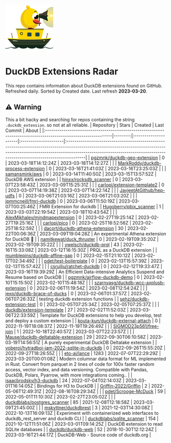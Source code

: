 ![DuckDB Extensions Radar](/img/duckdb_extension_radar.png?raw=true)
# DuckDB Extensions Radar

This repo contains information about DuckDB extensions found on GitHub. Refreshed daily. Sorted by Created date. 
 Last refresh **2023-03-20**.
## ⚠️ Warning
 This a bit hacky and searching for repos containing the string `.duckdb_extension`. so not at all reliable.
| Repository                                                                                                    |   Stars | Created              | Last Commit          | About                                                                                                                                                                                                                                              |
|:--------------------------------------------------------------------------------------------------------------|--------:|:---------------------|:---------------------|:---------------------------------------------------------------------------------------------------------------------------------------------------------------------------------------------------------------------------------------------------|
| [pgzmnk/duckdb-geo-extension](https://github.com/pgzmnk/duckdb-geo-extension)                                 |       0 | 2023-03-18T14:12:24Z | 2023-03-18T14:12:27Z |                                                                                                                                                                                                                                                    |
| [MarkRoddy/duckdb-process-extension](https://github.com/MarkRoddy/duckdb-process-extension)                   |       0 | 2023-03-16T21:41:03Z | 2023-03-16T23:25:03Z |                                                                                                                                                                                                                                                    |
| [samansmink/aws](https://github.com/samansmink/aws)                                                           |       0 | 2023-03-14T11:40:50Z | 2023-03-15T13:57:52Z | DuckDB AWS extension                                                                                                                                                                                                                               |
| [hinxx/rocksdb_scanner](https://github.com/hinxx/rocksdb_scanner)                                             |       0 | 2023-03-07T23:58:43Z | 2023-03-09T15:25:31Z |                                                                                                                                                                                                                                                    |
| [carlopi/extension-template2](https://github.com/carlopi/extension-template2)                                 |       0 | 2023-03-07T14:19:38Z | 2023-03-07T14:22:14Z |                                                                                                                                                                                                                                                    |
| [JayjeetAtGithub/hep-udfs](https://github.com/JayjeetAtGithub/hep-udfs)                                       |       0 | 2023-03-06T21:03:16Z | 2023-03-06T21:03:20Z |                                                                                                                                                                                                                                                    |
| [jpmmcneill/fmri-duckdb](https://github.com/jpmmcneill/fmri-duckdb)                                           |       0 | 2023-03-06T11:50:19Z | 2023-03-07T00:25:46Z | FMRI Extension for duckdb                                                                                                                                                                                                                          |
| [Hugoberry/pbix_scanner](https://github.com/Hugoberry/pbix_scanner)                                           |       1 | 2023-03-03T22:19:54Z | 2023-03-18T10:43:54Z |                                                                                                                                                                                                                                                    |
| [AlexMikhalev/mindmapextension](https://github.com/AlexMikhalev/mindmapextension)                             |       0 | 2023-02-27T19:25:14Z | 2023-02-27T19:25:16Z |                                                                                                                                                                                                                                                    |
| [carlopi/pico](https://github.com/carlopi/pico)                                                               |       0 | 2023-02-25T18:52:56Z | 2023-02-25T18:52:59Z |                                                                                                                                                                                                                                                    |
| [dacort/duckdb-athena-extension](https://github.com/dacort/duckdb-athena-extension)                           |      30 | 2023-02-22T00:06:36Z | 2023-03-09T19:04:28Z | An experimental Athena extension for DuckDB 🐤                                                                                                                                                                                                      |
| [namitkewat/duck_thruster](https://github.com/namitkewat/duck_thruster)                                       |       0 | 2023-02-19T09:35:20Z | 2023-02-19T09:35:22Z |                                                                                                                                                                                                                                                    |
| [ywelsch/duckdb-prql](https://github.com/ywelsch/duckdb-prql)                                                 |      43 | 2023-02-16T15:33:08Z | 2023-03-12T16:15:30Z | PRQL as a DuckDB extension                                                                                                                                                                                                                         |
| [mumblepins/duckdb-affine-gap](https://github.com/mumblepins/duckdb-affine-gap)                               |       0 | 2023-02-15T21:10:12Z | 2023-02-17T02:34:49Z |                                                                                                                                                                                                                                                    |
| [pdet/test-boilerplate](https://github.com/pdet/test-boilerplate)                                             |       0 | 2023-02-13T15:57:39Z | 2023-02-13T15:57:42Z |                                                                                                                                                                                                                                                    |
| [csruiliu/ratchet-duckdb](https://github.com/csruiliu/ratchet-duckdb)                                         |       0 | 2023-02-12T19:33:47Z | 2023-03-16T19:39:29Z | An Efficient Data-intensive Analytics Suspend and Resume based on DuckDB                                                                                                                                                                           |
| [pgzmnk/airflow-duckdb-demo](https://github.com/pgzmnk/airflow-duckdb-demo)                                   |       0 | 2023-02-10T15:15:50Z | 2023-02-10T15:48:18Z |                                                                                                                                                                                                                                                    |
| [szarnyasg/duckdb-wcc-axplusb-extension](https://github.com/szarnyasg/duckdb-wcc-axplusb-extension)           |       0 | 2023-02-06T11:19:54Z | 2023-02-08T12:54:24Z |                                                                                                                                                                                                                                                    |
| [jexp/duckdb-brace-of-ducks](https://github.com/jexp/duckdb-brace-of-ducks)                                   |       0 | 2023-02-06T01:37:57Z | 2023-02-06T07:26:33Z | testing duckdb extension functions                                                                                                                                                                                                                 |
| [sehz/duckdb-extension-test](https://github.com/sehz/duckdb-extension-test)                                   |       0 | 2023-02-05T07:25:34Z | 2023-02-05T07:25:37Z |                                                                                                                                                                                                                                                    |
| [duckdb/extension-template](https://github.com/duckdb/extension-template)                                     |      27 | 2023-02-02T11:52:03Z | 2023-03-06T22:33:59Z | Template for DuckDB extensions to help you develop, test and deploy a custom extension                                                                                                                                                             |
| [kouta-kun/duckdb-external-attach](https://github.com/kouta-kun/duckdb-external-attach)                       |       0 | 2022-11-19T18:08:37Z | 2022-11-19T19:26:49Z |                                                                                                                                                                                                                                                    |
| [SIGMOD23p561/free-join](https://github.com/SIGMOD23p561/free-join)                                           |       1 | 2022-10-18T22:40:57Z | 2023-03-07T22:23:57Z |                                                                                                                                                                                                                                                    |
| [Mause/duckdb-deltatable-extension](https://github.com/Mause/duckdb-deltatable-extension)                     |      29 | 2022-09-30T06:10:58Z | 2023-03-19T14:56:51Z | A purely experimental DuckDB Deltalake extension                                                                                                                                                                                                   |
| [voberoi/hytradboi-jam-2022-sqlite-in-duckdb](https://github.com/voberoi/hytradboi-jam-2022-sqlite-in-duckdb) |       0 | 2022-09-26T15:55:20Z | 2022-09-27T18:26:55Z |                                                                                                                                                                                                                                                    |
| [eto-ai/lance](https://github.com/eto-ai/lance)                                                               |    1283 | 2022-07-07T22:29:29Z | 2023-03-20T00:01:08Z | Modern columnar data format for ML implemented in Rust. Convert from parquet in 2 lines of code for 100x faster random access, vector index, and data versioning. Compatible with Pandas, DuckDB, Polars, Pyarrow, with more integrations coming.. |
| [isaacbrodsky/h3-duckdb](https://github.com/isaacbrodsky/h3-duckdb)                                           |      24 | 2022-07-04T02:14:03Z | 2023-03-01T16:14:05Z | Bindings for H3 to DuckDB                                                                                                                                                                                                                          |
| [Griffin-2022/Griffin](https://github.com/Griffin-2022/Griffin)                                               |       2 | 2022-05-06T12:49:31Z | 2022-08-16T08:29:34Z |                                                                                                                                                                                                                                                    |
| [pdet/Scrooge-McDuck](https://github.com/pdet/Scrooge-McDuck)                                                 |      59 | 2022-05-01T11:10:30Z | 2023-02-27T23:05:02Z |                                                                                                                                                                                                                                                    |
| [duckdblabs/postgres_scanner](https://github.com/duckdblabs/postgres_scanner)                                 |      85 | 2021-12-08T12:18:58Z | 2023-03-09T21:45:00Z |                                                                                                                                                                                                                                                    |
| [mskyttner/duckdbrest](https://github.com/mskyttner/duckdbrest)                                               |       3 | 2021-12-03T14:30:08Z | 2022-10-13T16:09:13Z | Experiment with containerized web interfaces to duckdb_rest_server and duckdb CLI                                                                                                                                                                  |
| [duckdblabs/sqlite_scanner](https://github.com/duckdblabs/sqlite_scanner)                                     |     154 | 2021-10-12T11:51:06Z | 2023-03-01T09:14:25Z | DuckDB extension to read SQLite databases                                                                                                                                                                                                          |
| [duckdb/duckdb-web](https://github.com/duckdb/duckdb-web)                                                     |      52 | 2018-10-30T12:12:24Z | 2023-03-16T21:44:17Z | DuckDB-Web - Source code of duckdb.org                                                                                                                                                                                                             |